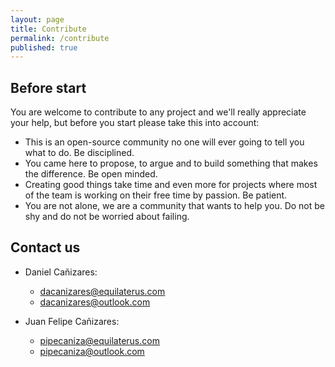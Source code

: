 ```yaml
---
layout: page
title: Contribute
permalink: /contribute
published: true
---
```


## Before start

You are welcome to contribute to any project and we'll really appreciate your help, but before you start please take this into account:

* This is an open-source community no one will ever going to tell you what to do. Be disciplined.
* You came here to propose, to argue and to build something that makes the difference. Be open minded.
* Creating good things take time and even more for projects where most of the team is working on their free time by passion. Be patient.
* You are not alone, we are a community that wants to help you. Do not be shy and do not be worried about failing.

## Contact us

* Daniel Cañizares: 
  * dacanizares@equilaterus.com
  * dacanizares@outlook.com

* Juan Felipe Cañizares:
  * pipecaniza@equilaterus.com
  * pipecaniza@outlook.com
